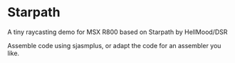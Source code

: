 # Starpath
A tiny raycasting demo for MSX R800 based on Starpath by HellMood/DSR

Assemble code using sjasmplus, or adapt the code for an assembler you like.
